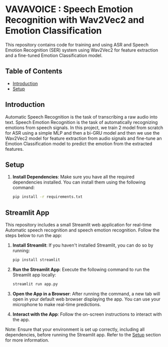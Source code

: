 # VAVAVOICE : Speech Emotion Recognition with Wav2Vec2 and Emotion Classification

This repository contains code for training and using ASR and Speech Emotion Recognition (SER) system using Wav2Vec2 for feature extraction and a fine-tuned Emotion Classification model.

## Table of Contents

- [Introduction](#introduction)
- [Setup](#setup)

## Introduction

Automatic Speech Recognition is the task of transcribing a raw audio into text. Speech Emotion Recognition is the task of automatically recognizing emotions from speech signals. In this project, we train 2 model from scratch for ASR using a simple MLP and then a bi-GRU model and then we use the Wav2Vec2 model for feature extraction from audio signals and fine-tune an Emotion Classification model to predict the emotion from the extracted features.

## Setup

1. **Install Dependencies**: Make sure you have all the required dependencies installed. You can install them using the following command:

    ```bash
    pip install -r requirements.txt
    ```


## Streamlit App

This repository includes a small Streamlit web application for real-time Automatic speech recognition and speech emotion recognition. Follow the steps below to run the app:

1. **Install Streamlit**: If you haven't installed Streamlit, you can do so by running:

    ```bash
    pip install streamlit
    ```

2. **Run the Streamlit App**: Execute the following command to run the Streamlit app locally:

    ```bash
    streamlit run app.py
    ```

3. **Open the App in a Browser**: After running the command, a new tab will open in your default web browser displaying the app. You can use your microphone to make real-time predictions.

4. **Interact with the App**: Follow the on-screen instructions to interact with the app.

Note: Ensure that your environment is set up correctly, including all dependencies, before running the Streamlit app. Refer to the [Setup](#setup) section for more information.

